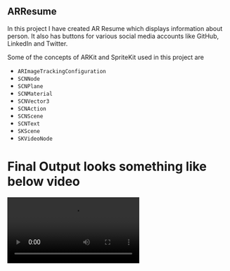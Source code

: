 ## ARResume

In this project I have created AR Resume which displays information about person. It also has buttons for various social media accounts like GitHub, LinkedIn and Twitter.

Some of the concepts of ARKit and SpriteKit used in this project are 
* ```ARImageTrackingConfiguration```
* ```SCNNode```
* ```SCNPlane``` 
* ```SCNMaterial```
* ```SCNVector3```
* ```SCNAction```
* ```SCNScene```
* ```SCNText```
* ```SKScene```
* ```SKVideoNode```


# Final Output looks something like below video

![AR Resume Output](https://github.com/DharmeshRathod712/ARKitProjects/blob/master/ARResume/OutputVideo/OutputVideo.mp4)
